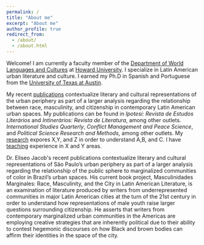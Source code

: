 ```yaml
---
permalink: /
title: "About me"
excerpt: "About me"
author_profile: true
redirect_from: 
  - /about/
  - /about.html
---
```


Welcome! I am currently a faculty member of the
[Department of World Languages and Cultures](https://wlc.howard.edu/) 
at [Howard University](https://howard.edu/). I specialize
in Latin American urban literature and culture. I earned my Ph.D in
Spanish and Portuguese from the
[University of Texas at Austin](https://liberalarts.utexas.edu/spanish/).

My recent [publications](publications) contextualize literary and cultural representations of the urban periphery as part of a larger analysis regarding the relationship between race, masculinity, and citizenship in contemporary Latin American urban spaces. My publications can be found in _Ipotesi: Revista de Estudos Literários_ and _Intinerários: Revista de Literatura_, among other outlets. 
*International Studies Quarterly*, *Conflict Management and Peace Science*, and
*Political Science Research and Methods*, among other outlets.
My [research](research) expores X,Y, and Z in order to understand A,B, and C. I have [teaching](teaching) experience in X and Y areas.

Dr. Eliseo Jacob's recent publications contextualize literary and cultural representations of São Paulo’s urban periphery as part of a larger analysis regarding the relationship of the public sphere to marginalized communities of color in Brazil’s urban spaces.  His current book project, Masculinidades Marginales: Race, Masculinity, and the City in Latin American Literature, is an examination of literature produced by writers from underrepresented communities in major Latin American cities at the turn of the 21st century in order to understand how representations of male youth raise larger questions surrounding citizenship.  He asserts that writers from contemporary marginalized urban communities in the Americas are employing creative strategies that are inherently political due to their ability to contest hegemonic discourses on how Black and brown bodies can affirm their identities in the space of the city.
